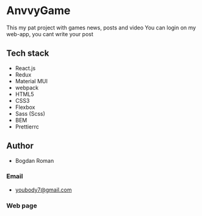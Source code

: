 # AnvvyGame

This my pat project with games news, posts and video
You can login on my web-app, you cant write your post

## Tech stack

- React.js
- Redux
- Material MUI
- webpack
- HTML5
- CSS3
- Flexbox
- Sass (Scss)
- BEM
- Prettierrc

## Author

- Bogdan Roman

### Email

- youbody7@gmail.com

### Web page
